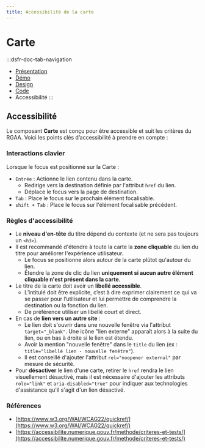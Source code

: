 ```yaml
---
title: Accessibilité de la carte
---
```


# Carte

:::dsfr-doc-tab-navigation
- [Présentation](../index.md)
- [Démo](../demo/index.md)
- [Design](../design/index.md)
- [Code](../code/index.md)
- Accessibilité
:::

## Accessibilité

Le composant **Carte** est conçu pour être accessible et suit les critères du RGAA. Voici les points clés d’accessibilité à prendre en compte :

### Interactions clavier

Lorsque le focus est positionné sur la Carte :

- `Entrée` : Actionne le lien contenu dans la carte.
  - Redirige vers la destination définie par l'attribut `href` du lien.
  - Déplace le focus vers la page de destination.
- `Tab` : Place le focus sur le prochain élément focalisable.
- `shift + Tab` : Place le focus sur l'élément focalisable précédent.

### Règles d'accessibilité

- Le **niveau d'en-tête** du titre dépend du contexte (et ne sera pas toujours un `<h3>`).
- Il est recommandé d'étendre à toute la carte la **zone cliquable** du lien du titre pour améliorer l'expérience utilisateur.
  - Le focus se positionne alors autour de la carte plûtot qu'autour du lien.
  - Étendre la zone de clic du lien **uniquement si aucun autre élément cliquable n'est présent dans la carte**.
- Le titre de la carte doit avoir un **libellé accessible**.
  - L’intitulé doit être explicite, c’est à dire exprimer clairement ce qui va se passer pour l’utilisateur et lui permettre de comprendre la destination ou la fonction du lien.
  - De préférence utiliser un libellé court et direct.
- En cas de **lien vers un autre site** :
  - Le lien doit s'ouvrir dans une nouvelle fenêtre via l'attribut `target="_blank"`. Une icône "lien externe" apparaît alors à la suite du lien, ou en bas à droite si le lien est étendu.
  - Avoir la mention "nouvelle fenêtre" dans le `title` du lien (ex : `title="libellé lien - nouvelle fenêtre"`).
  - Il est conseillé d'ajouter l'attribut `rel="noopener external"` par mesure de sécurité.
- Pour **désactiver** le lien d'une carte, retirer le `href` rendra le lien visuellement désactivé, mais il est nécessaire d'ajouter les attributs `role="link"` et `aria-disabled="true"` pour indiquer aux technologies d'assistance qu'il s'agit d'un lien désactivé.

### Références

- [https://www.w3.org/WAI/WCAG22/quickref/](https://www.w3.org/WAI/WCAG22/quickref/)
- [https://accessibilite.numerique.gouv.fr/methode/criteres-et-tests/](https://accessibilite.numerique.gouv.fr/methode/criteres-et-tests/)
